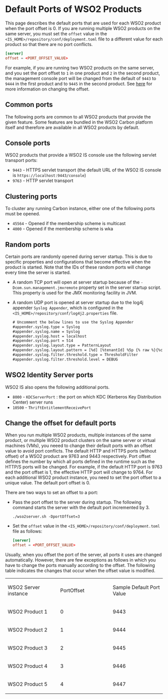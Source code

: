 # Default Ports of WSO2 Products

This page describes the default ports that are used for each WSO2 product when the port offset is 0. If you are running multiple WSO2 products on the same server, you must set the `offset` value in the `<IS_HOME>/repository/conf/deployment.toml` file to a different value for each product so that there are no port conflicts.

``` toml
[server]
offset = <PORT_OFFSET_VALUE>
```

For example, if you are running two WSO2 products on the same server, and you set the port offset to `1` in one product and `2` in the second product, the management console port will be changed from the default of `9443` to `9444` in the first product and to `9445` in the second product. See [here](#change-the-offset-for-default-ports) for more information on changing the offset.

## Common ports

The following ports are common to all WSO2 products that provide the given feature. Some features are bundled in the WSO2 Carbon platform itself and therefore are available in all WSO2 products by default.

## Console ports

WSO2 products that provide a WSO2 IS console use the following servlet transport ports:

- `9443` - HTTPS servlet transport (the default URL of the WSO2 IS console is `https://localhost:9443/console`)
- `9763` - HTTP servlet transport


<!-- TODO ## JMX monitoring ports

WSO2 Carbon platform uses TCP ports to monitor a running Carbon instance using a JMX client such as JConsole. By default, JMX is enabled in all products. To disable it, see [Disable JMX for the server]({{base_path}}/deploy/monitor/jmx-based-monitoring/#disable-jmx-for-the-server).

- `11111` - RMIRegistry port. Used to monitor Carbon remotely
- `9999` - RMIServer port. Used along with the RMIRegistry port when Carbon is monitored from a JMX client that is behind a firewall-->


## Clustering ports

To cluster any running Carbon instance, either one of the following ports must be opened.

- `45564` - Opened if the membership scheme is multicast
- `4000` - Opened if the membership scheme is wka

## Random ports

Certain ports are randomly opened during server startup. This is due to specific properties and configurations that become effective when the product is started. Note that the IDs of these random ports will change every time the server is started.

- A random TCP port will open at server startup because of the `-Dcom.sun.management.jmxremote` property set in the server startup script. This property is used for the JMX monitoring facility in JVM.
- A random UDP port is opened at server startup due to the log4j appender `Syslog Appender`, which is configured in the `<IS_HOME>/repository/conf/log4j2.properties` file.

    ``` xml
    # Uncomment the below lines to use the Syslog Appender
    #appender.syslog.type = Syslog
    #appender.syslog.name = Syslog
    #appender.syslog.host = localhost
    #appender.syslog.port = 514
    #appender.syslog.layout.type = PatternLayout
    #appender.syslog.layout.pattern = [%d] [%tenantId] %5p {% raw %}{%c}{% endraw %} - %mm%ex%n
    #appender.syslog.filter.threshold.type = ThresholdFilter
    #appender.syslog.filter.threshold.level = DEBUG
    ```

## WSO2 Identity Server ports

WSO2 IS also opens the following additional ports.

- `8000` - `KDCServerPort` : the port on which KDC (Kerberos Key Distribution Center) server runs
- `10500` - `ThriftEntitlementReceivePort`

## Change the offset for default ports

When you run multiple WSO2 products, multiple instances of the same product, or multiple WSO2 product clusters on the same server or virtual machines (VMs), you neeed to change their default ports with an offset value to avoid port conflicts. The default HTTP and HTTPS ports (without offset) of a WSO2 product are 9763 and 9443 respectively.
Port offset defines the number by which all ports defined in the runtime such as the HTTP/S ports will be changed. For example, if the default HTTP port is 9763 and the port offset is 1, the effective HTTP port will change to 9764. For each additional WSO2 product instance, you need to set the port offset to a unique value. The default port offset is 0.

There are two ways to set an offset to a port:

- Pass the port offset to the server during startup. The following command starts the server with the default port incremented by 3.

    ```
    ./wso2server.sh -DportOffset=3
    ```

- Set the `offset` value in the `<IS_HOME>/repository/conf/deployment.toml` file as follows:

    ``` toml
    [server]
    offset = <PORT_OFFSET_VALUE>
    ```

Usually, when you offset the port of the server, all ports it uses are changed automatically. However, there are few exceptions as follows in which you have to change the ports manually according to the offset. The following table indicates the changes that occur when the offset value is modified.

<table>
<colgroup>
<col style="width: 33%" />
<col style="width: 33%" />
<col style="width: 33%" />
</colgroup>
<tbody>
<tr class="odd">
<td><p>WSO2 Server instance</p></td>
<td><p>PortOffset</p></td>
<td><p>Sample Default Port Value</p></td>
</tr>
<tr class="even">
<td><p>WSO2 Product 1</p></td>
<td><p>0</p></td>
<td><p>9443</p></td>
</tr>
<tr class="odd">
<td><p>WSO2 Product 2</p></td>
<td><p>1</p></td>
<td><p>9444</p></td>
</tr>
<tr class="even">
<td><p>WSO2 Product 3</p></td>
<td><p>2</p></td>
<td><p>9445</p></td>
</tr>
<tr class="odd">
<td><p>WSO2 Product 4</p></td>
<td><p>3</p></td>
<td><p>9446</p></td>
</tr>
<tr class="even">
<td><p>WSO2 Product 5</p></td>
<td><p>4</p></td>
<td><p>9447</p></td>
</tr>
</tbody>
</table>
